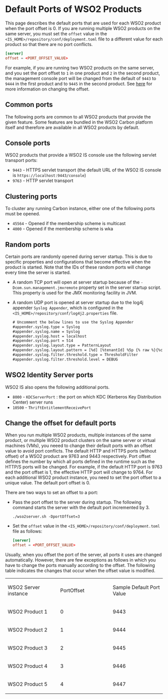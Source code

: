 # Default Ports of WSO2 Products

This page describes the default ports that are used for each WSO2 product when the port offset is 0. If you are running multiple WSO2 products on the same server, you must set the `offset` value in the `<IS_HOME>/repository/conf/deployment.toml` file to a different value for each product so that there are no port conflicts.

``` toml
[server]
offset = <PORT_OFFSET_VALUE>
```

For example, if you are running two WSO2 products on the same server, and you set the port offset to `1` in one product and `2` in the second product, the management console port will be changed from the default of `9443` to `9444` in the first product and to `9445` in the second product. See [here](#change-the-offset-for-default-ports) for more information on changing the offset.

## Common ports

The following ports are common to all WSO2 products that provide the given feature. Some features are bundled in the WSO2 Carbon platform itself and therefore are available in all WSO2 products by default.

## Console ports

WSO2 products that provide a WSO2 IS console use the following servlet transport ports:

- `9443` - HTTPS servlet transport (the default URL of the WSO2 IS console is `https://localhost:9443/console`)
- `9763` - HTTP servlet transport


<!-- TODO ## JMX monitoring ports

WSO2 Carbon platform uses TCP ports to monitor a running Carbon instance using a JMX client such as JConsole. By default, JMX is enabled in all products. To disable it, see [Disable JMX for the server]({{base_path}}/deploy/monitor/jmx-based-monitoring/#disable-jmx-for-the-server).

- `11111` - RMIRegistry port. Used to monitor Carbon remotely
- `9999` - RMIServer port. Used along with the RMIRegistry port when Carbon is monitored from a JMX client that is behind a firewall-->


## Clustering ports

To cluster any running Carbon instance, either one of the following ports must be opened.

- `45564` - Opened if the membership scheme is multicast
- `4000` - Opened if the membership scheme is wka

## Random ports

Certain ports are randomly opened during server startup. This is due to specific properties and configurations that become effective when the product is started. Note that the IDs of these random ports will change every time the server is started.

- A random TCP port will open at server startup because of the `-Dcom.sun.management.jmxremote` property set in the server startup script. This property is used for the JMX monitoring facility in JVM.
- A random UDP port is opened at server startup due to the log4j appender `Syslog Appender`, which is configured in the `<IS_HOME>/repository/conf/log4j2.properties` file.

    ``` xml
    # Uncomment the below lines to use the Syslog Appender
    #appender.syslog.type = Syslog
    #appender.syslog.name = Syslog
    #appender.syslog.host = localhost
    #appender.syslog.port = 514
    #appender.syslog.layout.type = PatternLayout
    #appender.syslog.layout.pattern = [%d] [%tenantId] %5p {% raw %}{%c}{% endraw %} - %mm%ex%n
    #appender.syslog.filter.threshold.type = ThresholdFilter
    #appender.syslog.filter.threshold.level = DEBUG
    ```

## WSO2 Identity Server ports

WSO2 IS also opens the following additional ports.

- `8000` - `KDCServerPort` : the port on which KDC (Kerberos Key Distribution Center) server runs
- `10500` - `ThriftEntitlementReceivePort`

## Change the offset for default ports

When you run multiple WSO2 products, multiple instances of the same product, or multiple WSO2 product clusters on the same server or virtual machines (VMs), you neeed to change their default ports with an offset value to avoid port conflicts. The default HTTP and HTTPS ports (without offset) of a WSO2 product are 9763 and 9443 respectively.
Port offset defines the number by which all ports defined in the runtime such as the HTTP/S ports will be changed. For example, if the default HTTP port is 9763 and the port offset is 1, the effective HTTP port will change to 9764. For each additional WSO2 product instance, you need to set the port offset to a unique value. The default port offset is 0.

There are two ways to set an offset to a port:

- Pass the port offset to the server during startup. The following command starts the server with the default port incremented by 3.

    ```
    ./wso2server.sh -DportOffset=3
    ```

- Set the `offset` value in the `<IS_HOME>/repository/conf/deployment.toml` file as follows:

    ``` toml
    [server]
    offset = <PORT_OFFSET_VALUE>
    ```

Usually, when you offset the port of the server, all ports it uses are changed automatically. However, there are few exceptions as follows in which you have to change the ports manually according to the offset. The following table indicates the changes that occur when the offset value is modified.

<table>
<colgroup>
<col style="width: 33%" />
<col style="width: 33%" />
<col style="width: 33%" />
</colgroup>
<tbody>
<tr class="odd">
<td><p>WSO2 Server instance</p></td>
<td><p>PortOffset</p></td>
<td><p>Sample Default Port Value</p></td>
</tr>
<tr class="even">
<td><p>WSO2 Product 1</p></td>
<td><p>0</p></td>
<td><p>9443</p></td>
</tr>
<tr class="odd">
<td><p>WSO2 Product 2</p></td>
<td><p>1</p></td>
<td><p>9444</p></td>
</tr>
<tr class="even">
<td><p>WSO2 Product 3</p></td>
<td><p>2</p></td>
<td><p>9445</p></td>
</tr>
<tr class="odd">
<td><p>WSO2 Product 4</p></td>
<td><p>3</p></td>
<td><p>9446</p></td>
</tr>
<tr class="even">
<td><p>WSO2 Product 5</p></td>
<td><p>4</p></td>
<td><p>9447</p></td>
</tr>
</tbody>
</table>
